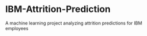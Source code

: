 # IBM-Attrition-Prediction
A machine learning project analyzing attrition predictions for IBM employees
